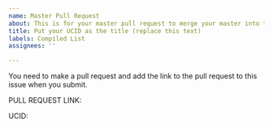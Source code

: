 ```yaml
---
name: Master Pull Request
about: This is for your master pull request to merge your master into this repo.
title: Put your UCID as the title (replace this text)
labels: Compiled List
assignees: ''

---
```


You need to make a pull request and add the link to the pull request to this issue when you submit.  

PULL REQUEST LINK:

UCID:
